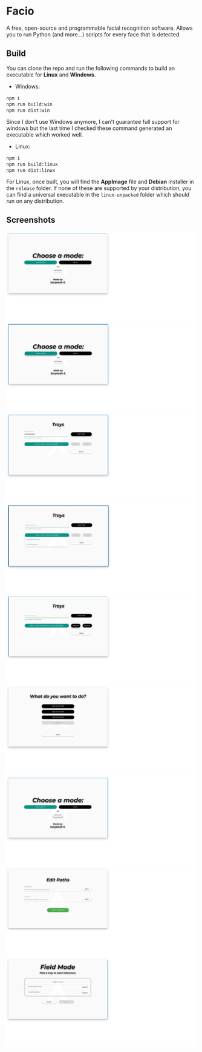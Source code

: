 # Facio
A free, open-source and programmable facial recognition software. Allows you to run Python (and more...) scripts for every face that is detected.

## Build
You can clone the repo and run the following commands to build an executable for **Linux** and **Windows**.

- Windows:
```
npm i
npm run build:win
npm run dist:win
```
Since I don't use Windows anymore, I can't guarantee full support for windows but the last time I checked these command generated an executable which worked well.

- Linux:
```
npm i
npm run build:linux
npm run dist:linux
```

For Linux, once built, you will find the **AppImage** file and **Debian** installer in the `release` folder. If none of these are supported by your distribution, you can find a universal executable in the `linux-unpacked` folder which should run on any distribution.

## Screenshots
![Image 1](https://github.com/Frixoe/facio/blob/master/screenshots/sc1.png?raw=true)
![Image 2](https://github.com/Frixoe/facio/blob/master/screenshots/sc2.png?raw=true)
![Image 3](https://github.com/Frixoe/facio/blob/master/screenshots/sc3.png?raw=true)
![Image 4](https://github.com/Frixoe/facio/blob/master/screenshots/sc4.png?raw=true)
![Image 5](https://github.com/Frixoe/facio/blob/master/screenshots/sc5.png?raw=true)
![Image 6](https://github.com/Frixoe/facio/blob/master/screenshots/sc6.png?raw=true)
![Image 7](https://github.com/Frixoe/facio/blob/master/screenshots/sc7.png?raw=true)
![Image 8](https://github.com/Frixoe/facio/blob/master/screenshots/sc8.png?raw=true)
![Image 9](https://github.com/Frixoe/facio/blob/master/screenshots/sc9.png?raw=true)
